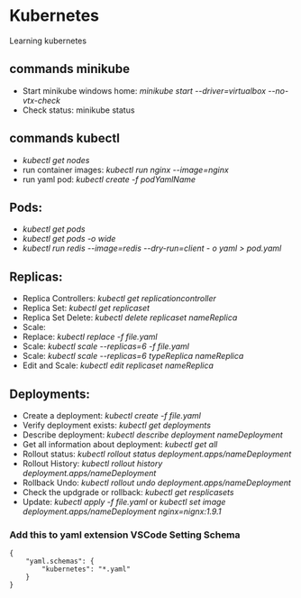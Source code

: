 # Kubernetes

Learning kubernetes

## commands minikube

- Start minikube windows home: _minikube start --driver=virtualbox --no-vtx-check_
- Check status: minikube status

## commands kubectl

- _kubectl get nodes_
- run container images: _kubectl run nginx --image=nginx_
- run yaml pod: _kubectl create -f podYamlName_

## Pods:

- _kubectl get pods_
- _kubectl get pods -o wide_
- _kubectl run redis --image=redis --dry-run=client - o yaml > pod.yaml_

## Replicas:

- Replica Controllers: _kubectl get replicationcontroller_
- Replica Set: _kubectl get replicaset_
- Replica Set Delete: _kubectl delete replicaset nameReplica_
- Scale:
- Replace: _kubectl replace -f file.yaml_
- Scale: _kubectl scale --replicas=6 -f file.yaml_
- Scale: _kubectl scale --replicas=6 typeReplica nameReplica_
- Edit and Scale: _kubectl edit replicaset nameReplica_

## Deployments:

- Create a deployment: _kubectl create -f file.yaml_
- Verify deployment exists: _kubectl get deployments_
- Describe deployment: _kubectl describe deployment nameDeployment_
- Get all information about deployment: _kubectl get all_
- Rollout status: _kubectl rollout status deployment.apps/nameDeployment_
- Rollout History: _kubectl rollout history deployment.apps/nameDeployment_
- Rollback Undo: _kubectl rollout undo deployment.apps/nameDeployment_
- Check the updgrade or rollback: _kubectl get resplicasets_
- Update: _kubectl apply -f file.yaml_ or _kubectl set image deployment.apps/nameDeployment nginx=nignx:1.9.1_

### Add this to yaml extension VSCode Setting Schema

```
{
    "yaml.schemas": {
        "kubernetes": "*.yaml"
    }
}
```
